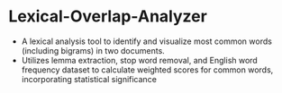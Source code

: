 # Lexical-Overlap-Analyzer

- A lexical analysis tool to identify and visualize most common words (including bigrams) in two documents.
-	Utilizes lemma extraction, stop word removal, and English word frequency dataset to calculate weighted scores for common words, incorporating statistical significance
